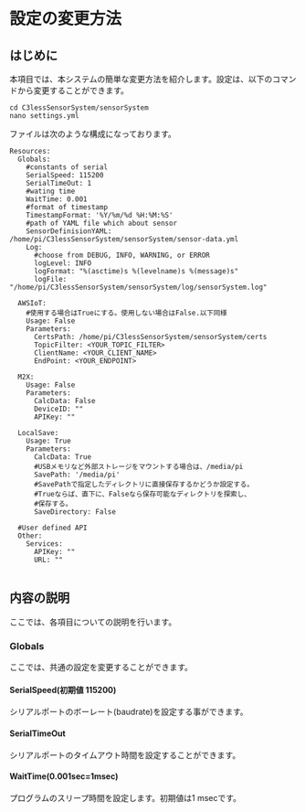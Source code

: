 # 設定の変更方法

## はじめに

本項目では、本システムの簡単な変更方法を紹介します。設定は、以下のコマンドから変更することができます。

```
cd C3lessSensorSystem/sensorSystem
nano settings.yml
```

ファイルは次のような構成になっております。
```
Resources:
  Globals:
    #constants of serial
    SerialSpeed: 115200
    SerialTimeOut: 1
    #wating time 
    WaitTime: 0.001
    #format of timestamp
    TimestampFormat: '%Y/%m/%d %H:%M:%S'
    #path of YAML file which about sensor
    SensorDefinisionYAML: /home/pi/C3lessSensorSystem/sensorSystem/sensor-data.yml
    Log:
      #choose from DEBUG, INFO, WARNING, or ERROR
      logLevel: INFO
      logFormat: "%(asctime)s %(levelname)s %(message)s"
      logFile: "/home/pi/C3lessSensorSystem/sensorSystem/log/sensorSystem.log"

  AWSIoT:
    #使用する場合はTrueにする。使用しない場合はFalse.以下同様
    Usage: False
    Parameters:
      CertsPath: /home/pi/C3lessSensorSystem/sensorSystem/certs
      TopicFilter: <YOUR_TOPIC_FILTER>
      ClientName: <YOUR_CLIENT_NAME>
      EndPoint: <YOUR_ENDPOINT>

  M2X:
    Usage: False
    Parameters:
      CalcData: False
      DeviceID: ""
      APIKey: ""
  
  LocalSave:
    Usage: True
    Parameters:  
      CalcData: True
      #USBメモリなど外部ストレージをマウントする場合は、/media/pi
      SavePath: '/media/pi'
      #SavePathで指定したディレクトリに直接保存するかどうか設定する。
      #Trueならば、直下に、Falseなら保存可能なディレクトリを探索し、
      #保存する。
      SaveDirectory: False
      
  #User defined API
  Other:
    Services:
      APIKey: ""
      URL: ""
    
```


## 内容の説明

ここでは、各項目についての説明を行います。

### Globals

ここでは、共通の設定を変更することができます。

#### SerialSpeed(初期値 115200)

シリアルポートのボーレート(baudrate)を設定する事ができます。

#### SerialTimeOut

シリアルポートのタイムアウト時間を設定することができます。

#### WaitTime(0.001sec=1msec)

プログラムのスリープ時間を設定します。初期値は1 msecです。


